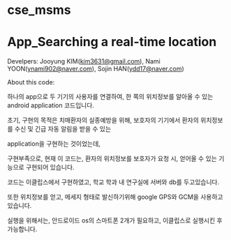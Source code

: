 cse_msms
========
App_Searching a real-time location 
==================================
Develpers: Jooyung KIM(kim3631@gmail.com), Nami YOON(ynami902@naver.com), Sojin HAN(ydd17@naver.com)


About this code:

하나의 app으로 두 기기의 사용자를 연결하여, 한 쪽의 위치정보를 알아올 수 있는 android application 코드입니다.

초기, 구현의 목적은 치매환자의 실종예방을 위해, 보호자의 기기에서 환자의 위치정보를 수신 및 긴급 자동 알림을 받을 수 있는

application을 구현하는 것이었는데, 

구현부족으로, 현재 이 코드는, 환자의 위치정보를 보호자가 요청 시, 얻어올 수 있는 기능으로 구현되어 있습니다.

코드는 이클립스에서 구현하였고, 학교 학과 내 연구실에 서버와 db를 두고있습니다. 

또한 위치정보를 얻고, 메세지 형태로 발신하기위해 google GPS와 GCM을 사용하고 있습니다. 

실행을 위해서는, 안드로이드 os의 스마트폰 2개가 필요하고, 이클립스로 실행시킨 후 가능합니다.
